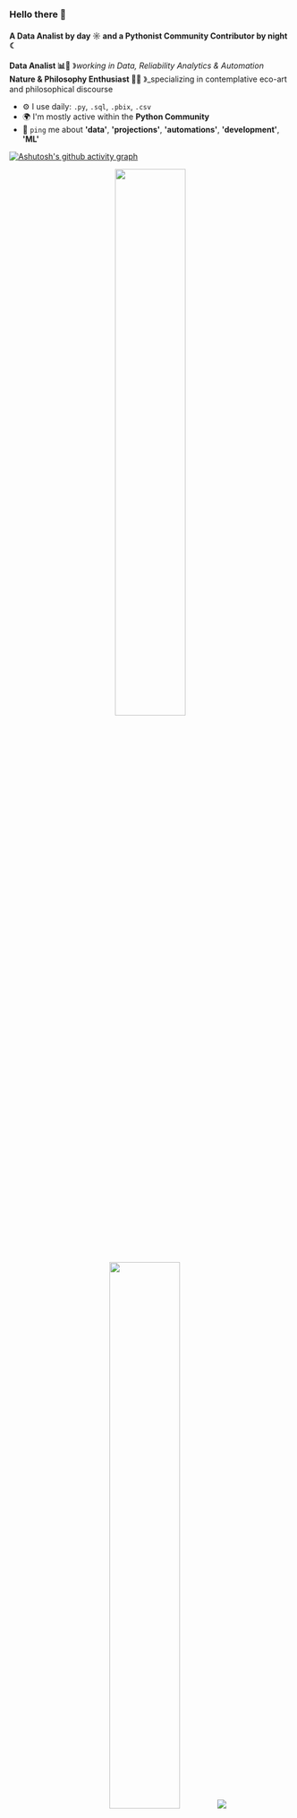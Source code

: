 ### Hello there 🤖

#### A Data Analist by day ☼ and a Pythonist Community Contributor by night ☾

**Data Analist 📊🦾** &#12299;_working in Data, Reliability Analytics & Automation_
<br/>
**Nature & Philosophy Enthusiast 🌿📜** &#12299;_specializing in contemplative eco-art and philosophical discourse

- ⚙️ I use daily: `.py`, `.sql`, `.pbix`, `.csv`
- 🌍 I'm mostly active within the **Python Community**
- 💬 `ping` me about **'data'**, **'projections'**, **'automations'**, **'development'**, **'ML'**
  
[![Ashutosh's github activity graph](https://github-readme-activity-graph.vercel.app/graph?username=Faj3ricio&bg_color=000000&color=D10389&line=D10389&point=00A7FB&area=true&hide_border=true)](https://github.com/ashutosh00710/github-readme-activity-graph)

<div style="text-align: center;">
    <img height="50%" width="auto" src ="https://github-readme-stats.vercel.app/api?username=Faj3ricio&show_icons=true&count_private=true&theme=bear&hide_border=true&hide=issues,contribs&bg_color=00000000">
    <img height="50%" width="auto" src ="https://github-readme-stats.vercel.app/api/top-langs/?username=Faj3ricio&layout=compact&hide_border=true&theme=bear&bg_color=00000000&langs_count=6&hide=jupyter%20notebook,tex,css,php&exclude_repo=Pacman-AI">
    <img src ="https://github-readme-streak-stats.herokuapp.com?user=Faj3ricio&theme=bear&hide_border=true&background=FFFFFF00">
</div>



